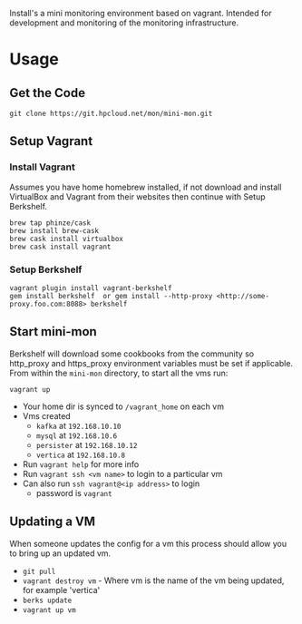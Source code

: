 Install's a mini monitoring environment based on vagrant. Intended for development and monitoring of the monitoring infrastructure.

# Usage

## Get the Code

```
git clone https://git.hpcloud.net/mon/mini-mon.git
```

## Setup Vagrant

### Install Vagrant
Assumes you have home homebrew installed, if not download and install VirtualBox and Vagrant from their websites then continue  with Setup Berkshelf.

```
brew tap phinze/cask
brew install brew-cask
brew cask install virtualbox 
brew cask install vagrant
```

### Setup Berkshelf
```
vagrant plugin install vagrant-berkshelf
gem install berkshelf  or gem install --http-proxy <http://some-proxy.foo.com:8088> berkshelf
```

## Start mini-mon
Berkshelf will download some cookbooks from the community so http_proxy and https_proxy environment variables must be set if applicable.
From within the `mini-mon` directory, to start all the vms run:

```
vagrant up
```

- Your home dir is synced to `/vagrant_home` on each vm
- Vms created
  - `kafka` at `192.168.10.10`
  - `mysql` at `192.168.10.6`
  - `persister` at `192.168.10.12`
  - `vertica` at `192.168.10.8`
- Run `vagrant help` for more info
- Run `vagrant ssh <vm name>` to login to a particular vm
- Can also run `ssh vagrant@<ip address>` to login 
  - password is `vagrant`
  

## Updating a VM
When someone updates the config for a vm this process should allow you to bring up an updated vm.
- `git pull`
- `vagrant destroy vm` - Where vm is the name of the vm being updated, for example 'vertica'
- `berks update`
- `vagrant up vm`
